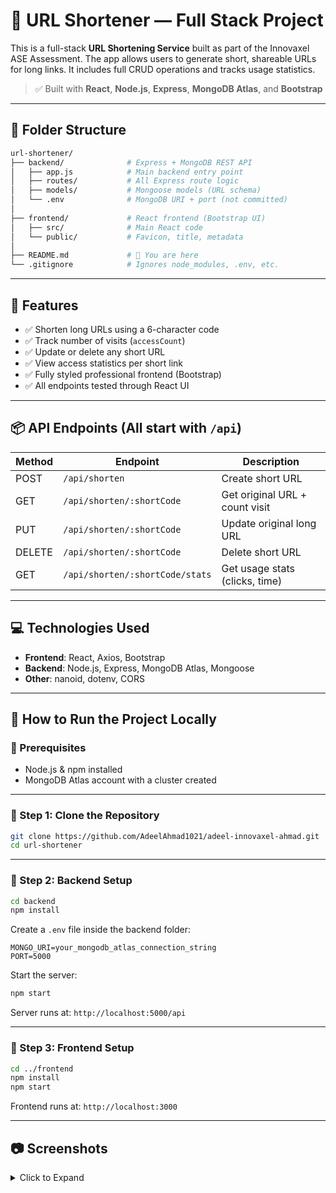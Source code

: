 # 🔗 URL Shortener — Full Stack Project

This is a full-stack **URL Shortening Service** built as part of the Innovaxel ASE Assessment. The app allows users to generate short, shareable URLs for long links. It includes full CRUD operations and tracks usage statistics.

> ✅ Built with **React**, **Node.js**, **Express**, **MongoDB Atlas**, and **Bootstrap**

---

## 📁 Folder Structure

```bash
url-shortener/
├── backend/              # Express + MongoDB REST API
│   ├── app.js            # Main backend entry point
│   ├── routes/           # All Express route logic
│   ├── models/           # Mongoose models (URL schema)
│   └── .env              # MongoDB URI + port (not committed)
│
├── frontend/             # React frontend (Bootstrap UI)
│   ├── src/              # Main React code
│   └── public/           # Favicon, title, metadata
│
├── README.md             # 🔹 You are here
└── .gitignore            # Ignores node_modules, .env, etc.
```

---

## 🚀 Features

* ✅ Shorten long URLs using a 6-character code
* ✅ Track number of visits (`accessCount`)
* ✅ Update or delete any short URL
* ✅ View access statistics per short link
* ✅ Fully styled professional frontend (Bootstrap)
* ✅ All endpoints tested through React UI

---

## 📦 API Endpoints (All start with `/api`)

| Method | Endpoint                        | Description                    |
| ------ | ------------------------------- | ------------------------------ |
| POST   | `/api/shorten`                  | Create short URL               |
| GET    | `/api/shorten/:shortCode`       | Get original URL + count visit |
| PUT    | `/api/shorten/:shortCode`       | Update original long URL       |
| DELETE | `/api/shorten/:shortCode`       | Delete short URL               |
| GET    | `/api/shorten/:shortCode/stats` | Get usage stats (clicks, time) |

---

## 💻 Technologies Used

* **Frontend**: React, Axios, Bootstrap
* **Backend**: Node.js, Express, MongoDB Atlas, Mongoose
* **Other**: nanoid, dotenv, CORS

---

## 🔧 How to Run the Project Locally

### 🔎 Prerequisites

* Node.js & npm installed
* MongoDB Atlas account with a cluster created

---

### 📃 Step 1: Clone the Repository

```bash
git clone https://github.com/AdeelAhmad1021/adeel-innovaxel-ahmad.git
cd url-shortener
```

---

### 🔢 Step 2: Backend Setup

```bash
cd backend
npm install
```

Create a `.env` file inside the backend folder:

```env
MONGO_URI=your_mongodb_atlas_connection_string
PORT=5000
```

Start the server:

```bash
npm start
```

Server runs at: `http://localhost:5000/api`

---

### 🎨 Step 3: Frontend Setup

```bash
cd ../frontend
npm install
npm start
```

Frontend runs at: `http://localhost:3000`

---

## 📷 Screenshots

<details>
  <summary>Click to Expand</summary>

**Main UI Form**

<img width="356" height="415" alt="image" src="https://github.com/user-attachments/assets/2f11d76f-2b85-446d-ac14-3d94b87cc0b7" />


---

## 🤔 Improvements You Can Add

* Copy-to-clipboard button for short URLs
* Add loading indicators and spinners
* Frontend-side URL validation
* Redirect support via backend (`res.redirect(url)`) for real shortener behavior
* Hosting backend on Render, frontend on Vercel
* Use Helmet and Rate Limiting for security

---

## 🤎 Author

**Adeel Ahmad**
Full Stack Developer
[GitHub Profile](https://github.com/AdeelAhmad1021)

---

## ✅ Status

* ✅ 15+ meaningful commits
* ✅ All backend endpoints working and tested
* ✅ React frontend fully integrated
* ✅ Bootstrap-styled responsive UI
* ✅ Ready for review and submission to Innovaxel

---

> 🔧 Tip: Don't forget to replace your actual MongoDB URI and screenshots before publishing publicly!

